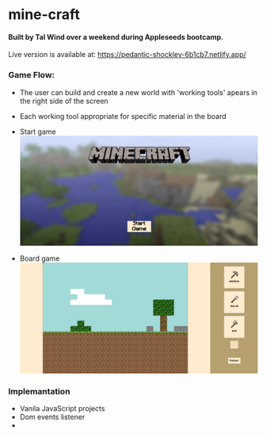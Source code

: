 # mine-craft
#### Built by Tal Wind over a weekend during Appleseeds bootcamp.
Live version is available at: https://pedantic-shockley-6b1cb7.netlify.app/

### Game Flow:
* The user can build and create a new world with 'working tools' apears in the right side of the screen
* Each working tool appropriate for specific material in the board

* Start game
![Start game screenshot](https://github.com/talwind1/mine-craft/blob/main/Images/minecraft.jpg)
* Board game
![Board game screenshot](https://github.com/talwind1/mine-craft/blob/main/Images/board.jpg)

### Implemantation
* Vanila JavaScript projects
* Dom events listener
* 
